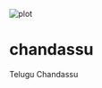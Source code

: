 ![plot](https://drive.google.com/uc?id=1ApAlDCQ2MyeDFUlduPc9ztoZ7QX3OPA2)

# chandassu
Telugu Chandassu
